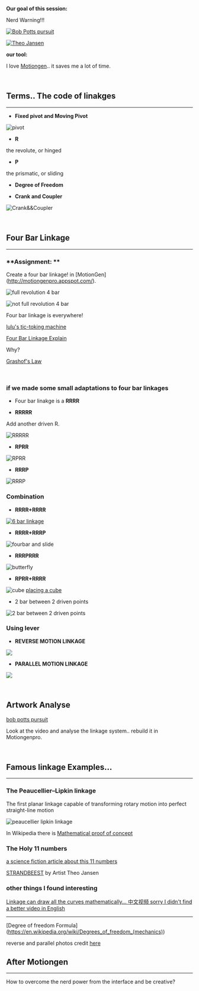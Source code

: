 **Our goal of this session:**

Nerd Warning!!!

[![Bob Potts pursuit](http://www.mbandf.com/_newsletters/140701_MAD27m48/images/down/BobPotts-PursuitTwo_1440.jpg)](https://vimeo.com/99242581)

[![Theo Jansen](https://www.audemarspiguet.com/content/dam/ap/com/stories-art/theo-jansen-strandbeest/hero_1920x839.jpg.transform.apfw.jpg)](https://youtu.be/HSKyHmjyrkA)

**our tool:**

I love [Motiongen](http://motiongenpro.appspot.com/).. it saves me a lot of time.

<p>&nbsp;</p>

## **Terms.. The code of linakges**

---

- **Fixed pivot and Moving Pivot**

![pivot](https://technologystudent.com/cams/linkag1a.gif)

- **R**

the revolute, or hinged

- **P**

the prismatic, or sliding

- **Degree of Freedom**

- **Crank and Coupler**

![Crank&&Coupler](https://www.brainbell.com/creo/images/image001.jpg)

<p>&nbsp;</p>


## **Four Bar Linkage**

---

### **Assignment: **

Create a four bar linkage! in [MotionGen] (http://motiongenpro.appspot.com/).

![full revolution 4 bar](images/linkage/fourbarfull.gif)

![not full revolution 4 bar](images/linkage/fourbarnotfull.gif)

Four bar linkage is everywhere!

[lulu's tic-toking machine](https://www.lulyu.me/work/tictoking)

[Four Bar Linkage Explain](https://youtu.be/Vh8r_Cpfb8Q)

Why?

[Grashof's Law](https://youtu.be/h8bz4ni6mdY)

<p>&nbsp;</p>

### **if we made some small adaptations to four bar linkages**

- Four bar linakge is a **RRRR**

- **RRRRR**

Add another driven R.

![RRRRR](images/linkage/2barbetween.gif)

- **RPRR**

![RPRR](images/linkage/RPRR.gif)

- **RRRP**

![RRRP](images/linkage/RRRP.gif)

### **Combination**

- **RRRR+RRRR**

[![6 bar linkage](https://upload.wikimedia.org/wikipedia/commons/thumb/2/26/Kinematics_of_Machinery_-_Figure_12.jpg/600px-Kinematics_of_Machinery_-_Figure_12.jpg)](https://en.wikipedia.org/wiki/Six-bar_linkage)

- **RRRR+RRRP**

![fourbar and slide](images/linkage/fourbar&slide.gif)

- **RRRPRRR**

![butterfly](images/linkage/butterfly.gif)

- **RPRR+RRRR**

![cube](images/linkage/movecube.gif)
[placing a cube](https://youtu.be/IJASpyZ_vtY)

- 2 bar between 2 driven points

![2 bar between 2 driven points](images/linkage/2barbetween.gif)

### **Using lever**

- **REVERSE MOTION LINKAGE**

![](https://technologystudent.com/cams/linkag1a.gif)


- **PARALLEL MOTION LINKAGE**

![](https://technologystudent.com/cams/linkag2a.gif)


<p>&nbsp;</p>

## Artwork Analyse

[bob potts pursuit](https://vimeo.com/99242581)

Look at the video and analyse the linkage system.. rebuild it in Motiongenpro.

<p>&nbsp;</p>

## Famous linkage Examples...

---

### **The Peaucellier–Lipkin linkage**

The first planar linkage capable of transforming rotary motion into perfect straight-line motion

![peaucellier lipkin linkage](images/peaucellier–lipkin-linkage.gif)

In Wikipedia there is [Mathematical proof of concept](https://en.wikipedia.org/wiki/Peaucellier%E2%80%93Lipkin_linkage)


### **The Holy 11 numbers**

[a science fiction article about this 11 numbers](https://clarkesworldmagazine.com/theodoridou_02_14/)

[STRANDBEEST](https://youtu.be/LewVEF2B_pM) by Artist Theo Jansen

### other things I found interesting

[Linkage can draw all the curves mathematically... 中文视频 sorry I didn't find a better video in English](https://www.bilibili.com/video/BV18h411W78v?share_source=copy_web)

---
[Degree of freedom Formula] (https://en.wikipedia.org/wiki/Degrees_of_freedom_(mechanics))

reverse and parallel photos credit [here](https://technologystudent.com/cams/link1.htm)

## After Motiongen

---

How to overcome the nerd power from the interface and be creative?